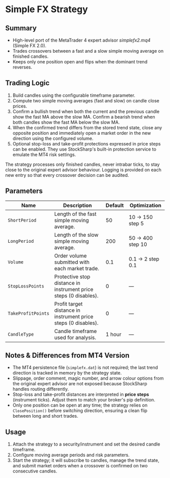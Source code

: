 # Simple FX Strategy

## Summary
- High-level port of the MetaTrader 4 expert advisor *simplefx2.mq4* (Simple FX 2.0).
- Trades crossovers between a fast and a slow simple moving average on finished candles.
- Keeps only one position open and flips when the dominant trend reverses.

## Trading Logic
1. Build candles using the configurable timeframe parameter.
2. Compute two simple moving averages (fast and slow) on candle close prices.
3. Confirm a bullish trend when both the current and the previous candle show the fast MA above the slow MA. Confirm a bearish trend when both candles show the fast MA below the slow MA.
4. When the confirmed trend differs from the stored trend state, close any opposite position and immediately open a market order in the new direction using the configured volume.
5. Optional stop-loss and take-profit protections expressed in price steps can be enabled. They use StockSharp's built-in protection service to emulate the MT4 risk settings.

The strategy processes only finished candles, never intrabar ticks, to stay close to the original expert advisor behaviour. Logging is provided on each new entry so that every crossover decision can be audited.

## Parameters
| Name | Description | Default | Optimization |
| --- | --- | --- | --- |
| `ShortPeriod` | Length of the fast simple moving average. | 50 | 10 → 150 step 5 |
| `LongPeriod` | Length of the slow simple moving average. | 200 | 50 → 400 step 10 |
| `Volume` | Order volume submitted with each market trade. | 0.1 | 0.1 → 2 step 0.1 |
| `StopLossPoints` | Protective stop distance in instrument price steps (0 disables). | 0 | — |
| `TakeProfitPoints` | Profit target distance in instrument price steps (0 disables). | 0 | — |
| `CandleType` | Candle timeframe used for analysis. | 1 hour | — |

## Notes & Differences from MT4 Version
- The MT4 persistence file (`simplefx.dat`) is not required; the last trend direction is tracked in memory by the strategy state.
- Slippage, order comment, magic number, and arrow colour options from the original expert advisor are not exposed because StockSharp handles routing differently.
- Stop-loss and take-profit distances are interpreted in **price steps** (instrument ticks). Adjust them to match your broker's pip definition.
- Only one position can be open at any time; the strategy relies on `ClosePosition()` before switching direction, ensuring a clean flip between long and short trades.

## Usage
1. Attach the strategy to a security/instrument and set the desired candle timeframe.
2. Configure moving average periods and risk parameters.
3. Start the strategy; it will subscribe to candles, manage the trend state, and submit market orders when a crossover is confirmed on two consecutive candles.
